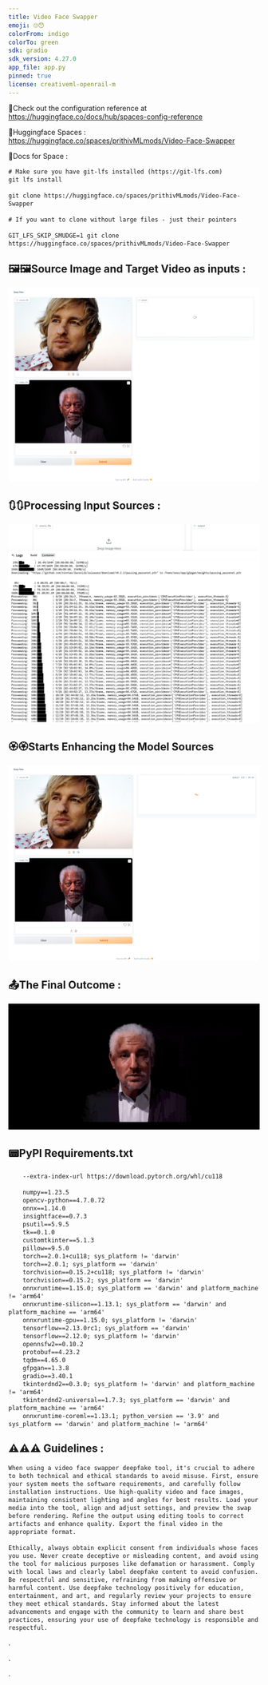```yaml
---
title: Video Face Swapper
emoji: 🙄😯
colorFrom: indigo
colorTo: green
sdk: gradio
sdk_version: 4.27.0
app_file: app.py
pinned: true
license: creativeml-openrail-m
---
```


🚀Check out the configuration reference at https://huggingface.co/docs/hub/spaces-config-reference

🚀Huggingface Spaces : https://huggingface.co/spaces/prithivMLmods/Video-Face-Swapper

🚀Docs for Space : 

    # Make sure you have git-lfs installed (https://git-lfs.com)
    git lfs install
    
    git clone https://huggingface.co/spaces/prithivMLmods/Video-Face-Swapper
    
    # If you want to clone without large files - just their pointers
    
    GIT_LFS_SKIP_SMUDGE=1 git clone https://huggingface.co/spaces/prithivMLmods/Video-Face-Swapper

## 🖼️🖼️Source Image and Target Video as inputs : 

![row01](assets/roop1.png)


## 🔃🔃Processing Input Sources : 

![row01](assets/roopee.png)

## 🏵️🏵️Starts Enhancing the Model Sources

![row01](assets/roop0.png)

## 📤The Final Outcome :

![row01](assets/roopy.gif)

## 📟PyPI Requirements.txt
        --extra-index-url https://download.pytorch.org/whl/cu118
        
        numpy==1.23.5
        opencv-python==4.7.0.72
        onnx==1.14.0
        insightface==0.7.3
        psutil==5.9.5
        tk==0.1.0
        customtkinter==5.1.3
        pillow==9.5.0
        torch==2.0.1+cu118; sys_platform != 'darwin'
        torch==2.0.1; sys_platform == 'darwin'
        torchvision==0.15.2+cu118; sys_platform != 'darwin'
        torchvision==0.15.2; sys_platform == 'darwin'
        onnxruntime==1.15.0; sys_platform == 'darwin' and platform_machine != 'arm64'
        onnxruntime-silicon==1.13.1; sys_platform == 'darwin' and platform_machine == 'arm64'
        onnxruntime-gpu==1.15.0; sys_platform != 'darwin'
        tensorflow==2.13.0rc1; sys_platform == 'darwin'
        tensorflow==2.12.0; sys_platform != 'darwin'
        opennsfw2==0.10.2
        protobuf==4.23.2
        tqdm==4.65.0
        gfpgan==1.3.8
        gradio==3.40.1
        tkinterdnd2==0.3.0; sys_platform != 'darwin' and platform_machine != 'arm64'
        tkinterdnd2-universal==1.7.3; sys_platform == 'darwin' and platform_machine == 'arm64'
        onnxruntime-coreml==1.13.1; python_version == '3.9' and sys_platform == 'darwin' and platform_machine != 'arm64'


## ⚠️⚠️⚠️ Guidelines :

    When using a video face swapper deepfake tool, it's crucial to adhere to both technical and ethical standards to avoid misuse. First, ensure your system meets the software requirements, and carefully follow installation instructions. Use high-quality video and face images, maintaining consistent lighting and angles for best results. Load your media into the tool, align and adjust settings, and preview the swap before rendering. Refine the output using editing tools to correct artifacts and enhance quality. Export the final video in the appropriate format.
    
    Ethically, always obtain explicit consent from individuals whose faces you use. Never create deceptive or misleading content, and avoid using the tool for malicious purposes like defamation or harassment. Comply with local laws and clearly label deepfake content to avoid confusion. Be respectful and sensitive, refraining from making offensive or harmful content. Use deepfake technology positively for education, entertainment, and art, and regularly review your projects to ensure they meet ethical standards. Stay informed about the latest advancements and engage with the community to learn and share best practices, ensuring your use of deepfake technology is responsible and respectful.


.

.

.
